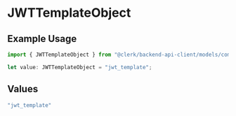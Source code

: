 # JWTTemplateObject

## Example Usage

```typescript
import { JWTTemplateObject } from "@clerk/backend-api-client/models/components";

let value: JWTTemplateObject = "jwt_template";
```

## Values

```typescript
"jwt_template"
```